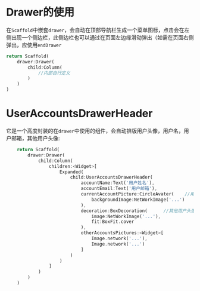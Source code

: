 # Drawer的使用
在`Scaffold`中嵌套`drawer`，会自动在顶部导航栏生成一个菜单图标，点击会在左侧出现一个侧边栏，此侧边栏也可以通过在页面左边缘滑动弹出（如需在页面右侧弹出，应使用`endDrawer`
```dart
return Scaffold(
    drawer:Drawer(
        child:Column(
            //内部自行定义
        )
    )
)
```
# UserAccountsDrawerHeader
它是一个高度封装的在`drawer`中使用的组件，会自动排版用户头像，用户名，用户邮箱，其他用户头像:
```dart
    return Scaffold(
        drawer:Drawer(
            child:Column(
                children:<Widget>[
                    Expanded(
                        child:UserAccountsDrawerHeader(
                            accountName:Text('用户姓名'),
                            accountEmail:Text('用户邮箱'),
                            currentAccountPicture:CircleAvater(    //用户头像
                                backgroundImage:NetWorkImage('...')
                            ),
                            decoration:BoxDecoration(      //其他用户头像
                                image:NetWorkImage('...'),
                                fit:BoxFit.cover
                            ),
                            otherAccountsPictures:<Widget>[
                                Image.network('...'),
                                Image.network('...')
                            ]
                        )
                    )
                ]
            )
        )
    )
```